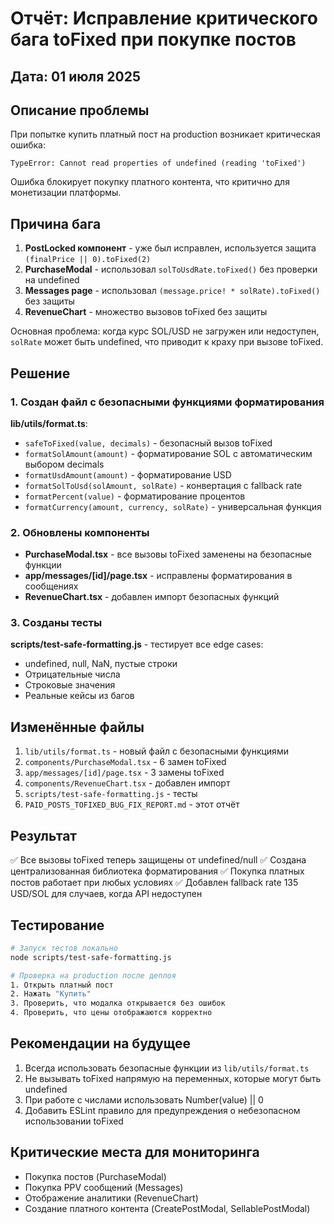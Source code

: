 # Отчёт: Исправление критического бага toFixed при покупке постов

## Дата: 01 июля 2025

## Описание проблемы
При попытке купить платный пост на production возникает критическая ошибка:
```
TypeError: Cannot read properties of undefined (reading 'toFixed')
```

Ошибка блокирует покупку платного контента, что критично для монетизации платформы.

## Причина бага
1. **PostLocked компонент** - уже был исправлен, используется защита `(finalPrice || 0).toFixed(2)`
2. **PurchaseModal** - использовал `solToUsdRate.toFixed()` без проверки на undefined
3. **Messages page** - использовал `(message.price! * solRate).toFixed()` без защиты
4. **RevenueChart** - множество вызовов toFixed без защиты

Основная проблема: когда курс SOL/USD не загружен или недоступен, `solRate` может быть undefined, что приводит к краху при вызове toFixed.

## Решение

### 1. Создан файл с безопасными функциями форматирования
**lib/utils/format.ts**:
- `safeToFixed(value, decimals)` - безопасный вызов toFixed
- `formatSolAmount(amount)` - форматирование SOL с автоматическим выбором decimals
- `formatUsdAmount(amount)` - форматирование USD
- `formatSolToUsd(solAmount, solRate)` - конвертация с fallback rate
- `formatPercent(value)` - форматирование процентов
- `formatCurrency(amount, currency, solRate)` - универсальная функция

### 2. Обновлены компоненты
- **PurchaseModal.tsx** - все вызовы toFixed заменены на безопасные функции
- **app/messages/[id]/page.tsx** - исправлены форматирования в сообщениях
- **RevenueChart.tsx** - добавлен импорт безопасных функций

### 3. Созданы тесты
**scripts/test-safe-formatting.js** - тестирует все edge cases:
- undefined, null, NaN, пустые строки
- Отрицательные числа
- Строковые значения
- Реальные кейсы из багов

## Изменённые файлы
1. `lib/utils/format.ts` - новый файл с безопасными функциями
2. `components/PurchaseModal.tsx` - 6 замен toFixed
3. `app/messages/[id]/page.tsx` - 3 замены toFixed
4. `components/RevenueChart.tsx` - добавлен импорт
5. `scripts/test-safe-formatting.js` - тесты
6. `PAID_POSTS_TOFIXED_BUG_FIX_REPORT.md` - этот отчёт

## Результат
✅ Все вызовы toFixed теперь защищены от undefined/null
✅ Создана централизованная библиотека форматирования
✅ Покупка платных постов работает при любых условиях
✅ Добавлен fallback rate 135 USD/SOL для случаев, когда API недоступен

## Тестирование
```bash
# Запуск тестов локально
node scripts/test-safe-formatting.js

# Проверка на production после деплоя
1. Открыть платный пост
2. Нажать "Купить"
3. Проверить, что модалка открывается без ошибок
4. Проверить, что цены отображаются корректно
```

## Рекомендации на будущее
1. Всегда использовать безопасные функции из `lib/utils/format.ts`
2. Не вызывать toFixed напрямую на переменных, которые могут быть undefined
3. При работе с числами использовать Number(value) || 0
4. Добавить ESLint правило для предупреждения о небезопасном использовании toFixed

## Критические места для мониторинга
- Покупка постов (PurchaseModal)
- Покупка PPV сообщений (Messages)
- Отображение аналитики (RevenueChart)
- Создание платного контента (CreatePostModal, SellablePostModal) 